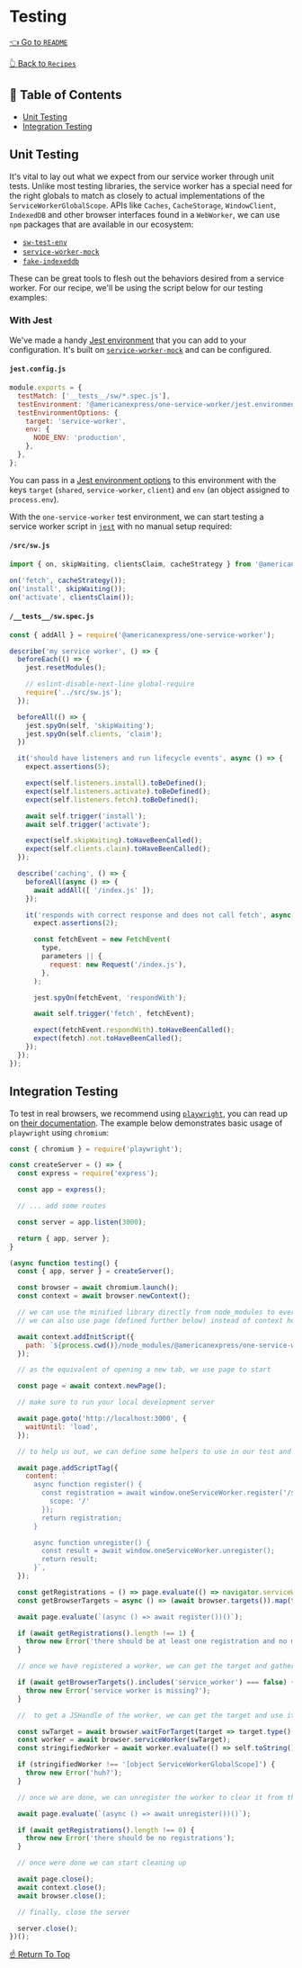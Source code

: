 [jest]: https://jestjs.io
[ava]: https://github.com/avajs/ava
[test-environment]: https://jestjs.io/docs/en/configuration#testenvironment-string
[test-environment-options]: https://jestjs.io/docs/en/configuration#testenvironmentoptions-object

[playwright-docs]: https://github.com/microsoft/playwright/blob/master/docs/api.md#browsercontextaddinitscriptscript-args
[playwright]: https://github.com/microsoft/playwright
[sw-test-env]: https://github.com/popeindustries/sw-test-env
[service-worker-mock]: https://github.com/pinterest/service-workers/tree/master/packages/service-worker-mock
[fake-indexeddb]: https://github.com/dumbmatter/fakeIndexedDB

# Testing

[👈 Go to `README`](../../README.md)

[👆 Back to `Recipes`](./README.md)

## 📖 Table of Contents

- [Unit Testing](#-unit-testing)
- [Integration Testing](#-integration-testing)

## Unit Testing

It's vital to lay out what we expect from our service worker through unit tests. Unlike
most testing libraries, the service worker has a special need for the right globals to
match as closely to actual implementations of the `ServiceWorkerGlobalScope`. APIs
like `Caches`, `CacheStorage`, `WindowClient`, `IndexedDB` and other browser interfaces
found in a `WebWorker`, we can use `npm` packages that are available in our ecosystem:

- [`sw-test-env`](sw-test-env)
- [`service-worker-mock`](service-worker-mock)
- [`fake-indexeddb`](fake-indexeddb)

These can be great tools to flesh out the behaviors desired from a service worker.
For our recipe, we'll be using the script below for our testing examples:

### With Jest

We've made a handy [Jest environment](jest-environment) that you can add to your configuration.
It's built on [`service-worker-mock`](service-worker-mock) and can be configured.

#### `jest.config.js`
```js
module.exports = {
  testMatch: ['__tests__/sw/*.spec.js'],
  testEnvironment: '@americanexpress/one-service-worker/jest.environment.js',
  testEnvironmentOptions: {
    target: 'service-worker',
    env: {
      NODE_ENV: 'production',
    },
  },
};
```

You can pass in a [Jest environment options](jest-environment-options) to this environment with
the keys `target` (`shared`, `service-worker`, `client`) and `env` (an object assigned
to `process.env`).

With the `one-service-worker` test environment, we can start testing
a service worker script in [`jest`][jest] with no manual setup required:

#### `/src/sw.js`

```javascript
import { on, skipWaiting, clientsClaim, cacheStrategy } from '@americanexpress/one-service-worker';

on('fetch', cacheStrategy());
on('install', skipWaiting());
on('activate', clientsClaim());
```

#### `/__tests__/sw.spec.js`
```js
const { addAll } = require('@americanexpress/one-service-worker');

describe('my service worker', () => {
  beforeEach(() => {
    jest.resetModules();

    // eslint-disable-next-line global-require
    require('../src/sw.js');
  });

  beforeAll(() => {
    jest.spyOn(self, 'skipWaiting');
    jest.spyOn(self.clients, 'claim');
  })

  it('should have listeners and run lifecycle events', async () => {
    expect.assertions(5);

    expect(self.listeners.install).toBeDefined();
    expect(self.listeners.activate).toBeDefined();
    expect(self.listeners.fetch).toBeDefined();

    await self.trigger('install');
    await self.trigger('activate');

    expect(self.skipWaiting).toHaveBeenCalled();
    expect(self.clients.claim).toHaveBeenCalled();
  });

  describe('caching', () => {
    beforeAll(async () => {
      await addAll([ '/index.js' ]);
    });

    it('responds with correct response and does not call fetch', async () => {
      expect.assertions(2);

      const fetchEvent = new FetchEvent(
        type,
        parameters || {
          request: new Request('/index.js'),
        },
      );

      jest.spyOn(fetchEvent, 'respondWith');

      await self.trigger('fetch', fetchEvent);

      expect(fetchEvent.respondWith).toHaveBeenCalled();
      expect(fetch).not.toHaveBeenCalled();
    });
  });
});
```

## Integration Testing

To test in real browsers, we recommend using [`playwright`][playwright], you
can read up on [their documentation](playwright-docs). The example below
demonstrates basic usage of `playwright` using `chromium`:

```js
const { chromium } = require('playwright');

const createServer = () => {
  const express = require('express');

  const app = express();

  // ... add some routes

  const server = app.listen(3000);

  return { app, server };
}

(async function testing() {
  const { app, server } = createServer();

  const browser = await chromium.launch();
  const context = await browser.newContext();

  // we can use the minified library directly from node_modules to every page created
  // we can also use page (defined further below) instead of context here for per page usage

  await context.addInitScript({
    path: `${process.cwd()}/node_modules/@americanexpress/one-service-worker/index.min.js`,
  });

  // as the equivalent of opening a new tab, we use page to start

  const page = await context.newPage();

  // make sure to run your local development server

  await page.goto('http://localhost:3000', {
    waitUntil: 'load',
  });

  // to help us out, we can define some helpers to use in our test and add it to the document

  await page.addScriptTag({
    content: `
      async function register() {
        const registration = await window.oneServiceWorker.register('/sw.js', {
          scope: '/'
        });
        return registration;
      }

      async function unregister() {
        const result = await window.oneServiceWorker.unregister();
        return result;
      }`,
  });

  const getRegistrations = () => page.evaluate(() => navigator.serviceWorker.getRegistrations());
  const getBrowserTargets = async () => (await browser.targets()).map(t => t.type());

  await page.evaluate(`(async () => await register())()`);

  if (await getRegistrations().length !== 1) {
    throw new Error('there should be at least one registration and no more');
  }

  // once we have registered a worker, we can get the target and gather some insight on the service worker

  if (await getBrowserTargets().includes('service_worker') === false) {
    throw new Error('service worker is missing?');
  }

  //  to get a JSHandle of the worker, we can get the target and use it to access the handle

  const swTarget = await browser.waitForTarget(target => target.type() === 'service_worker');
  const worker = await browser.serviceWorker(swTarget);
  const stringifiedWorker = await worker.evaluate(() => self.toString());

  if (stringifiedWorker !== '[object ServiceWorkerGlobalScope]') {
    throw new Error('huh?');
  }

  // once we are done, we can unregister the worker to clear it from the context

  await page.evaluate(`(async () => await unregister())()`);

  if (await getRegistrations().length !== 0) {
    throw new Error('there should be no registrations');
  }

  // once were done we can start cleaning up

  await page.close();
  await context.close();
  await browser.close();

  // finally, close the server

  server.close();
})();
```

[☝️ Return To Top](#-&#x1F4D6;-table-of-contents)
